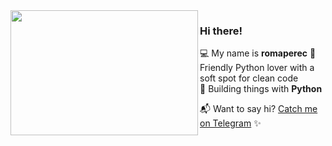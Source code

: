 <img align="left" src="https://raw.githubusercontent.com/orhun/orhun/refs/heads/master/assets/ratatui-spin-dark.gif#gh-dark-mode-only" width="300" height="200">

### Hi there!

💻 My name is **romaperec** 
🖤 Friendly Python lover with a soft spot for clean code   
🔌 Building things with **Python**

📬 Want to say hi? [Catch me on Telegram](https://t.me/romaperec ) ✨  
